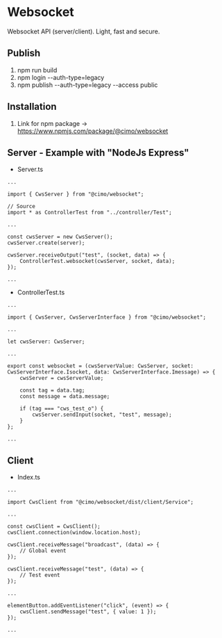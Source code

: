 # Websocket

Websocket API (server/client). Light, fast and secure.

## Publish

1. npm run build
2. npm login --auth-type=legacy
3. npm publish --auth-type=legacy --access public

## Installation

1. Link for npm package -> https://www.npmjs.com/package/@cimo/websocket

## Server - Example with "NodeJs Express"

-   Server.ts

```
...

import { CwsServer } from "@cimo/websocket";

// Source
import * as ControllerTest from "../controller/Test";

...

const cwsServer = new CwsServer();
cwsServer.create(server);

cwsServer.receiveOutput("test", (socket, data) => {
    ControllerTest.websocket(cwsServer, socket, data);
});

...
```

-   ControllerTest.ts

```
...

import { CwsServer, CwsServerInterface } from "@cimo/websocket";

...

let cwsServer: CwsServer;

...

export const websocket = (cwsServerValue: CwsServer, socket: CwsServerInterface.Isocket, data: CwsServerInterface.Imessage) => {
    cwsServer = cwsServerValue;

    const tag = data.tag;
    const message = data.message;

    if (tag === "cws_test_o") {
        cwsServer.sendInput(socket, "test", message);
    }
};

...
```

## Client

-   Index.ts

```
...

import CwsClient from "@cimo/websocket/dist/client/Service";

...

const cwsClient = CwsClient();
cwsClient.connection(window.location.host);

cwsClient.receiveMessage("broadcast", (data) => {
    // Global event
});

cwsClient.receiveMessage("test", (data) => {
    // Test event
});

...

elementButton.addEventListener("click", (event) => {
    cwsClient.sendMessage("test", { value: 1 });
});

...
```
